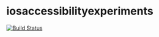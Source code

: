 iosaccessibilityexperiments
===========================

[![Build Status](https://travis-ci.org/xfreebird/iosaccessibilityexperiments.png?branch=master)](https://travis-ci.org/xfreebird/iosaccessibilityexperiments)
